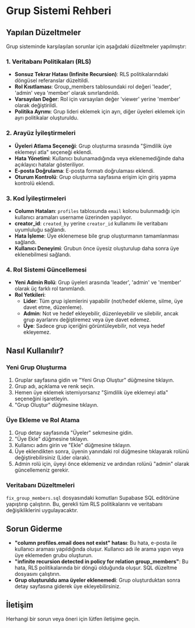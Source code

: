 # Grup Sistemi Rehberi

## Yapılan Düzeltmeler

Grup sisteminde karşılaşılan sorunlar için aşağıdaki düzeltmeler yapılmıştır:

### 1. Veritabanı Politikaları (RLS)

- **Sonsuz Tekrar Hatası (Infinite Recursion)**: RLS politikalarındaki döngüsel referanslar düzeltildi.
- **Rol Kısıtlaması**: Group_members tablosundaki rol değeri 'leader', 'admin' veya 'member' olarak sınırlandırıldı.
- **Varsayılan Değer**: Rol için varsayılan değer 'viewer' yerine 'member' olarak değiştirildi.
- **Politika Ayrımı**: Grup lideri eklemek için ayrı, diğer üyeleri eklemek için ayrı politikalar oluşturuldu.

### 2. Arayüz İyileştirmeleri

- **Üyeleri Atlama Seçeneği**: Grup oluşturma sırasında "Şimdilik üye eklemeyi atla" seçeneği eklendi.
- **Hata Yönetimi**: Kullanıcı bulunamadığında veya eklenemediğinde daha açıklayıcı hatalar gösteriliyor.
- **E-posta Doğrulama**: E-posta formatı doğrulaması eklendi.
- **Oturum Kontrolü**: Grup oluşturma sayfasına erişim için giriş yapma kontrolü eklendi.

### 3. Kod İyileştirmeleri

- **Column Hataları**: `profiles` tablosunda `email` kolonu bulunmadığı için kullanıcı aramaları username üzerinden yapılıyor.
- **creator_id**: `created_by` yerine `creator_id` kullanımı ile veritabanı uyumluluğu sağlandı.
- **Hata İşleme**: Üye eklenemese bile grup oluşturmanın tamamlanması sağlandı.
- **Kullanıcı Deneyimi**: Grubun önce üyesiz oluşturulup daha sonra üye eklenebilmesi sağlandı.

### 4. Rol Sistemi Güncellemesi

- **Yeni Admin Rolü**: Grup üyeleri arasında 'leader', 'admin' ve 'member' olarak üç farklı rol tanımlandı.
- **Rol Yetkileri**:
  - **Lider**: Tüm grup işlemlerini yapabilir (not/hedef ekleme, silme, üye davet etme, düzenleme).
  - **Admin**: Not ve hedef ekleyebilir, düzenleyebilir ve silebilir, ancak grup ayarlarını değiştiremez veya üye davet edemez.
  - **Üye**: Sadece grup içeriğini görüntüleyebilir, not veya hedef ekleyemez.

## Nasıl Kullanılır?

### Yeni Grup Oluşturma

1. Gruplar sayfasına gidin ve "Yeni Grup Oluştur" düğmesine tıklayın.
2. Grup adı, açıklama ve renk seçin.
3. Hemen üye eklemek istemiyorsanız "Şimdilik üye eklemeyi atla" seçeneğini işaretleyin.
4. "Grup Oluştur" düğmesine tıklayın.

### Üye Ekleme ve Rol Atama

1. Grup detay sayfasında "Üyeler" sekmesine gidin.
2. "Üye Ekle" düğmesine tıklayın.
3. Kullanıcı adını girin ve "Ekle" düğmesine tıklayın.
4. Üye eklendikten sonra, üyenin yanındaki rol düğmesine tıklayarak rolünü değiştirebilirsiniz (Lider olarak).
5. Admin rolü için, üyeyi önce eklemeniz ve ardından rolünü "admin" olarak güncellemeniz gerekir.

### Veritabanı Düzeltmeleri

`fix_group_members.sql` dosyasındaki komutları Supabase SQL editörüne yapıştırıp çalıştırın. Bu, gerekli tüm RLS politikalarını ve veritabanı değişikliklerini uygulayacaktır.

## Sorun Giderme

- **"column profiles.email does not exist" hatası**: Bu hata, e-posta ile kullanıcı araması yapıldığında oluşur. Kullanıcı adı ile arama yapın veya üye eklemeden grubu oluşturun.
- **"infinite recursion detected in policy for relation group_members"**: Bu hata, RLS politikalarında bir döngü olduğunda oluşur. SQL düzeltme dosyasını çalıştırın.
- **Grup oluşturuldu ama üyeler eklenemedi**: Grup oluşturduktan sonra detay sayfasına giderek üye ekleyebilirsiniz.

## İletişim

Herhangi bir sorun veya öneri için lütfen iletişime geçin. 